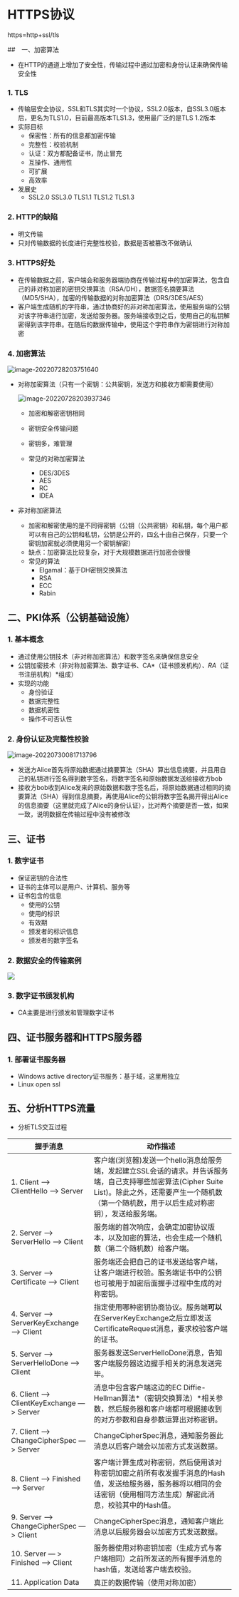 # HTTPS协议

https=http+ssl/tls

##　一、加密算法

- 在HTTP的通道上增加了安全性，传输过程中通过加密和身份认证来确保传输安全性

### 1. TLS

- 传输层安全协议，SSL和TLS其实时一个协议，SSL2.0版本，自SSL3.0版本后，更名为TLS1.0，目前最高版本TLS1.3，使用最广泛的是TLS 1.2版本
- 实际目标
  - 保密性：所有的信息都加密传输
  - 完整性：校验机制
  - 认证：双方都配备证书，防止冒充
  - 互操作、通用性
  - 可扩展
  - 高效率
- 发展史
  - SSL2.0	SSL3.0	TLS1.1	TLS1.2	TLS1.3

### 2. HTTP的缺陷

- 明文传输
- 只对传输数据的长度进行完整性校验，数据是否被篡改不做确认

### 3. HTTPS好处

- 在传输数据之前，客户端会和服务器端协商在传输过程中的加密算法，包含自己的非对称加密的密钥交换算法（RSA/DH），数据签名摘要算法（MD5/SHA），加密的传输数据的对称加密算法（DRS/3DES/AES）
- 客户端生成随机的字符串，通过协商好的非对称加密算法，使用服务端的公钥对该字符串进行加密，发送给服务器。服务端接收到之后，使用自己的私钥解密得到该字符串。在随后的数据传输中，使用这个字符串作为密钥进行对称加密

### 4. 加密算法

![image-20220728203751640](https://s2.loli.net/2022/07/28/qG6Kla2hodwEujp.png)

- 对称加密算法（只有一个密钥：公共密钥，发送方和接收方都需要使用）

  ![image-20220728203937346](https://s2.loli.net/2022/07/28/PfNEBQy8ishcegJ.png)

  - 加密和解密密钥相同
  - 密钥安全传输问题
  - 密钥多，难管理
  - 常见的对称加密算法

    - DES/3DES
    - AES
    - RC
    - IDEA

- 非对称加密算法
  - 加密和解密使用的是不同得密钥（公钥（公共密钥）和私钥，每个用户都可以有自己的公钥和私钥，公钥是公开的，四幺十由自己保存，只要一个密钥加密就必须使用另一个密钥解密）
  - 缺点：加密算法比较复杂，对于大规模数据进行加密会很慢
  - 常见的算法
    - Elgamal：基于DH密钥交换算法
    - RSA
    - ECC
    - Rabin

## 二、PKI体系（公钥基础设施）

### 1. 基本概念

- 通过使用公钥技术（非对称加密算法）和数字签名来确保信息安全
- 公钥加密技术（非对称加密算法、数字证书、CA*（证书颁发机构）*、RA*（证书注册机构）*组成）
- 实现的功能
  - 身份验证
  - 数据完整性
  - 数据机密性
  - 操作不可否认性

### 2. 身份认证及完整性校验

![image-20220730081713796](https://s2.loli.net/2022/07/30/gYnTVGM4QJ7EdwR.png)

- 发送方Alice首先将原始数据通过摘要算法（SHA）算出信息摘要，并且用自己的私钥进行签名得到数字签名，将数字签名和原始数据发送给接收方bob
- 接收方bob收到Alice发来的原始数据和数字签名后，将原始数据通过相同的摘要算法（SHA）得到信息摘要，再使用Alice的公钥将数字签名揭开得出Alice的信息摘要（这里就完成了Alice的身份认证），比对两个摘要是否一致，如果一致，说明数据在传输过程中没有被修改

## 三、证书

### 1. 数字证书

- 保证密钥的合法性
- 证书的主体可以是用户、计算机、服务等
- 证书包含的信息
  - 使用的公钥
  - 使用的标识
  - 有效期
  - 颁发者的标识信息
  - 颁发者的数字签名

### 2. 数据安全的传输案例

<img src="https://s2.loli.net/2022/07/30/Lk5fYMiq4uHEOTn.png"/>

### 3. 数字证书颁发机构

- CA主要是进行颁发和管理数字证书

## 四、证书服务器和HTTPS服务器

### 1. 部署证书服务器

- Windows	active directory证书服务：基于域，这里用独立
- Linux	open ssl

## 五、分析HTTPS流量

- 分析TLS交互过程

| 握手消息                                  | 动作描述                                                     |
| ----------------------------------------- | ------------------------------------------------------------ |
| 1. Client —> ClientHello —> Server        | 客户端(浏览器)发送一个hello消息给服务端，发起建立SSL会话的请求。并告诉服务端，自己支持哪些加密算法(Cipher Suite List)。除此之外，还需要产生一个随机数（第一个随机数，用于以后生成对称密钥），发送给服务端。 |
| 2. Server —> ServerHello —> Client        | 服务端的首次响应，会确定加密协议版本，以及加密的算法，也会生成一个随机数（第二个随机数）给客户端。 |
| 3. Server —> Certificate —> Client        | 服务端还会把自己的证书发送给客户端，让客户端进行校验。服务端证书中的公钥也可被用于加密后面握手过程中生成的对称密钥。 |
| 4. Server --> ServerKeyExchange —> Client | 指定使用哪种密钥协商协议。服务端**可以**在ServerKeyExchange之后立即发送CertificateRequest消息，要求校验客户端的证书。 |
| 5. Server —> ServerHelloDone —> Client    | 服务器发送ServerHelloDone消息，告知客户端服务器这边握手相关的消息发送完毕。 |
| 6. Client —> ClientKeyExchange —> Server  | 消息中包含客户端这边的EC Diffie-Hellman算法*（密钥交换算法）*相关参数，然后服务器和客户端都可根据接收到的对方参数和自身参数运算出对称密钥。 |
| 7. Client —> ChangeCipherSpec —> Server   | ChangeCipherSpec消息，通知服务器此消息以后客户端会以加密方式发送数据。 |
| 8. Client —> Finished —> Server           | 客户端计算生成对称密钥，然后使用该对称密钥加密之前所有收发握手消息的Hash值，发送给服务器，服务器将以相同的会话密钥（使用相同方法生成）解密此消息，校验其中的Hash值。 |
| 9. Server —> ChangeCipherSpec —> Client   | ChangeCipherSpec消息，通知客户端此消息以后服务器会以加密方式发送数据。 |
| 10. Server — > Finished —> Client         | 服务器使用对称密钥加密（生成方式与客户端相同）之前所发送的所有握手消息的hash值，发送给客户端去校验。 |
| 11. Application Data                      | 真正的数据传输（使用对称加密）                               |
